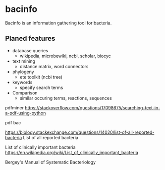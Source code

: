 bacinfo
======

Bacinfo is an information gathering tool for bacteria.


Planed features
---------------
* database queries
  - wikipedia, microbewiki, ncbi, scholar, biocyc
* text mining
  - distance matrix, word connectors
* phylogeny
  - ete toolkit (ncbi tree)
* keywords
  - specify search terms
* Comparison
  - similar occuring terms, reactions, sequences


pdfminer
https://stackoverflow.com/questions/17098675/searching-text-in-a-pdf-using-python

pdf bac

https://biology.stackexchange.com/questions/14020/list-of-all-reported-bacteria
List of all reported bacteria

List of clinically important bacteria
https://en.wikipedia.org/wiki/List_of_clinically_important_bacteria

Bergey's Manual of Systematic Bacteriology


